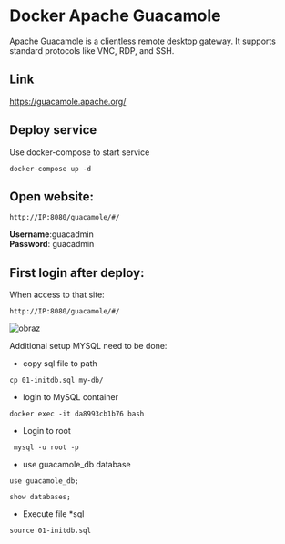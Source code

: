 # Docker Apache Guacamole

Apache Guacamole is a clientless remote desktop gateway. It supports standard protocols like VNC, RDP, and SSH.

## Link
https://guacamole.apache.org/

## Deploy service 
Use docker-compose to start service

```
docker-compose up -d
```


## Open website:
```
http://IP:8080/guacamole/#/
```

**Username**:guacadmin  
**Password**: guacadmin  

## First login after deploy:

When access to that site: 
  ```
  http://IP:8080/guacamole/#/
  ```

![obraz](https://user-images.githubusercontent.com/86531003/233181710-b6773e0d-70fa-4b49-a6fb-910b1f5246e1.png)


Additional setup MYSQL need to be done:

* copy sql file to path 
```
cp 01-initdb.sql my-db/
```
* login to MySQL container  
```
docker exec -it da8993cb1b76 bash
```
* Login to root  
```
 mysql -u root -p
```
* use guacamole_db database  
```
use guacamole_db;
```
``` 
show databases;

```


* Execute file *sql  
```
source 01-initdb.sql
```

